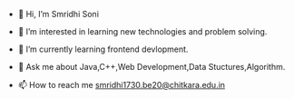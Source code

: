 - 👋 Hi, I’m Smridhi Soni

- 👀 I’m interested in learning new technologies and problem solving.

- 🌱 I’m currently learning frontend devlopment.

- 💞️ Ask me about Java,C++,Web Development,Data Stuctures,Algorithm.

- 📫 How to reach me smridhi1730.be20@chitkara.edu.in

<!---
SmridhiSoni/SmridhiSoni is a ✨ special ✨ repository because its `README.md` (this file) appears on your GitHub profile.
You can click the Preview link to take a look at your changes.
--->


